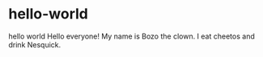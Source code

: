# hello-world
hello world
Hello everyone! My name is Bozo the clown. I eat cheetos and drink Nesquick.
